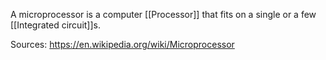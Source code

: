 A microprocessor is a computer [[Processor]] that fits on a single or a few [[Integrated circuit]]s.

Sources:
https://en.wikipedia.org/wiki/Microprocessor